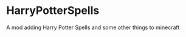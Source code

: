 HarryPotterSpells
=================

A mod adding Harry Potter Spells and some other things to minecraft

